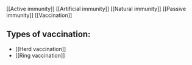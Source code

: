 [[Active immunity]]
[[Artificial immunity]]
[[Natural immunity]]
[[Passive immunity]]
[[Vaccination]]

## Types of vaccination:
- [[Herd vaccination]]
- [[Ring vaccination]]
